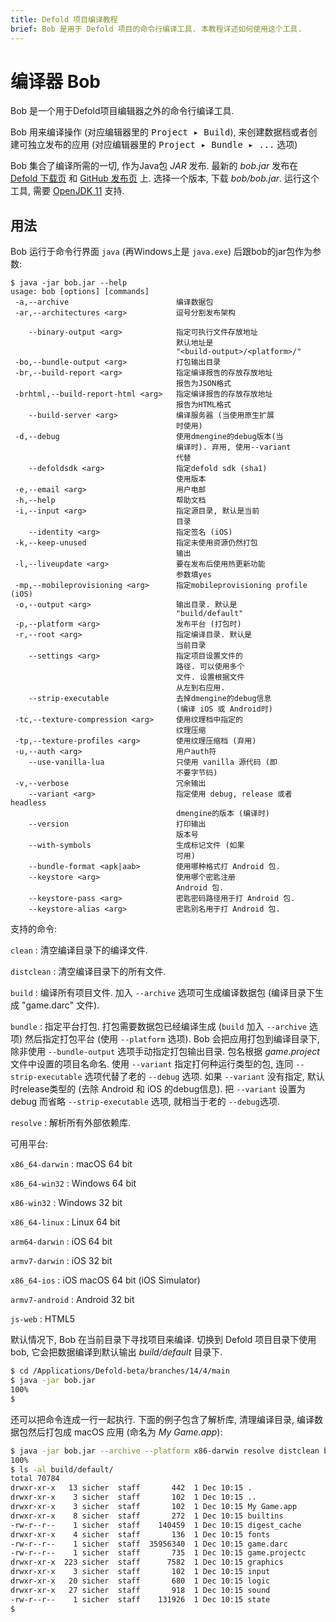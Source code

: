 ```yaml
---
title: Defold 项目编译教程
brief: Bob 是用于 Defold 项目的命令行编译工具. 本教程详述如何使用这个工具.
---
```


# 编译器 Bob

Bob 是一个用于Defold项目编辑器之外的命令行编译工具.

Bob 用来编译操作 (对应编辑器里的 <kbd>Project ▸ Build</kbd>), 来创建数据档或者创建可独立发布的应用 (对应编辑器里的 <kbd>Project ▸ Bundle ▸ ...</kbd> 选项)

Bob 集合了编译所需的一切, 作为Java包 _JAR_ 发布. 最新的 *bob.jar* 发布在 [Defold 下载页](http://d.defold.com) 和 [GitHub 发布页](https://github.com/defold/defold/releases) 上. 选择一个版本, 下载 *bob/bob.jar*. 运行这个工具, 需要 [OpenJDK 11](https://openjdk.java.net/projects/jdk/11/) 支持.

## 用法

Bob 运行于命令行界面 `java` (再Windows上是 `java.exe`) 后跟bob的jar包作为参数:

```text
$ java -jar bob.jar --help
usage: bob [options] [commands]
 -a,--archive                        编译数据包
 -ar,--architectures <arg>           逗号分割发布架构
                                     
    --binary-output <arg>            指定可执行文件存放地址
                                     默认地址是
                                     "<build-output>/<platform>/"
 -bo,--bundle-output <arg>           打包输出目录
 -br,--build-report <arg>            指定编译报告的存放存放地址
                                     报告为JSON格式
 -brhtml,--build-report-html <arg>   指定编译报告的存放存放地址
                                     报告为HTML格式
    --build-server <arg>             编译服务器 (当使用原生扩展
                                     时使用)
 -d,--debug                          使用dmengine的debug版本(当
                                     编译时). 弃用, 使用--variant
                                     代替
    --defoldsdk <arg>                指定defold sdk (sha1)
                                     使用版本
 -e,--email <arg>                    用户电邮
 -h,--help                           帮助文档
 -i,--input <arg>                    指定源目录, 默认是当前
                                     目录
    --identity <arg>                 指定签名 (iOS)
 -k,--keep-unused                    指定未使用资源仍然打包
                                     输出
 -l,--liveupdate <arg>               要在发布后使用热更新功能
                                     参数填yes
 -mp,--mobileprovisioning <arg>      指定mobileprovisioning profile (iOS)
 -o,--output <arg>                   输出目录. 默认是
                                     "build/default"
 -p,--platform <arg>                 发布平台 (打包时)
 -r,--root <arg>                     指定编译目录. 默认是
                                     当前目录
    --settings <arg>                 指定项目设置文件的
                                     路径. 可以使用多个
                                     文件. 设置根据文件
                                     从左到右应用.
    --strip-executable               去掉dmengine的debug信息
                                     (编译 iOS 或 Android时)
 -tc,--texture-compression <arg>     使用纹理档中指定的
                                     纹理压缩
 -tp,--texture-profiles <arg>        使用纹理压缩档 (弃用)
 -u,--auth <arg>                     用户auth符
    --use-vanilla-lua                只使用 vanilla 源代码 (即
                                     不要字节码)
 -v,--verbose                        冗余输出
    --variant <arg>                  指定使用 debug, release 或者 headless
                                     dmengine的版本 (编译时)
    --version                        打印输出
                                     版本号
    --with-symbols                   生成标记文件 (如果
                                     可用)
    --bundle-format <apk|aab>        使用哪种格式打 Android 包.
    --keystore <arg>                 使用哪个密匙注册
                                     Android 包.
    --keystore-pass <arg>            密匙密码路径用于打 Android 包.
    --keystore-alias <arg>           密匙别名用于打 Android 包.
```

支持的命令:

`clean`
: 清空编译目录下的编译文件.

`distclean`
: 清空编译目录下的所有文件.

`build`
: 编译所有项目文件. 加入 `--archive` 选项可生成编译数据包 (编译目录下生成 "game.darc" 文件).

`bundle`
: 指定平台打包. 打包需要数据包已经编译生成 (`build` 加入 `--archive` 选项) 然后指定打包平台 (使用 `--platform` 选项). Bob 会把应用打包到编译目录下, 除非使用 `--bundle-output` 选项手动指定打包输出目录. 包名根据 *game.project* 文件中设置的项目名命名. 使用 `--variant` 指定打何种运行类型的包, 连同 `--strip-executable` 选项代替了老的 `--debug` 选项. 如果 `--variant` 没有指定, 默认时release类型的 (去除 Android 和 iOS 的debug信息). 把 `--variant` 设置为 debug 而省略 `--strip-executable` 选项, 就相当于老的 `--debug`选项.

`resolve`
: 解析所有外部依赖库.

可用平台:

`x86_64-darwin`
: macOS 64 bit

`x86_64-win32`
: Windows 64 bit

`x86-win32`
: Windows 32 bit

`x86_64-linux`
: Linux 64 bit

`arm64-darwin`
: iOS 64 bit

`armv7-darwin`
: iOS 32 bit

`x86_64-ios`
: iOS macOS 64 bit (iOS Simulator)

`armv7-android`
: Android 32 bit

`js-web`
: HTML5

默认情况下, Bob 在当前目录下寻找项目来编译. 切换到 Defold 项目目录下使用 bob, 它会把数据编译到默认输出 *build/default* 目录下.

```sh
$ cd /Applications/Defold-beta/branches/14/4/main
$ java -jar bob.jar
100%
$
```

还可以把命令连成一行一起执行. 下面的例子包含了解析库, 清理编译目录, 编译数据包然后打包成 macOS 应用 (命名为 *My Game.app*):

```sh
$ java -jar bob.jar --archive --platform x86-darwin resolve distclean build bundle
100%
$ ls -al build/default/
total 70784
drwxr-xr-x   13 sicher  staff       442  1 Dec 10:15 .
drwxr-xr-x    3 sicher  staff       102  1 Dec 10:15 ..
drwxr-xr-x    3 sicher  staff       102  1 Dec 10:15 My Game.app
drwxr-xr-x    8 sicher  staff       272  1 Dec 10:15 builtins
-rw-r--r--    1 sicher  staff    140459  1 Dec 10:15 digest_cache
drwxr-xr-x    4 sicher  staff       136  1 Dec 10:15 fonts
-rw-r--r--    1 sicher  staff  35956340  1 Dec 10:15 game.darc
-rw-r--r--    1 sicher  staff       735  1 Dec 10:15 game.projectc
drwxr-xr-x  223 sicher  staff      7582  1 Dec 10:15 graphics
drwxr-xr-x    3 sicher  staff       102  1 Dec 10:15 input
drwxr-xr-x   20 sicher  staff       680  1 Dec 10:15 logic
drwxr-xr-x   27 sicher  staff       918  1 Dec 10:15 sound
-rw-r--r--    1 sicher  staff    131926  1 Dec 10:15 state
$
```
